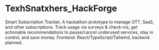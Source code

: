 # TexhSnatxhers_HackForge
Smart Subscription Tracker, A hackathon prototype to manage OTT, SaaS, and other subscriptions. Track usage via surveys &amp; check-ins, get actionable recommendations to pause/cancel underused services, stay in control, and save money. Frontend: React/TypeScript/Tailwind, backend planned.
